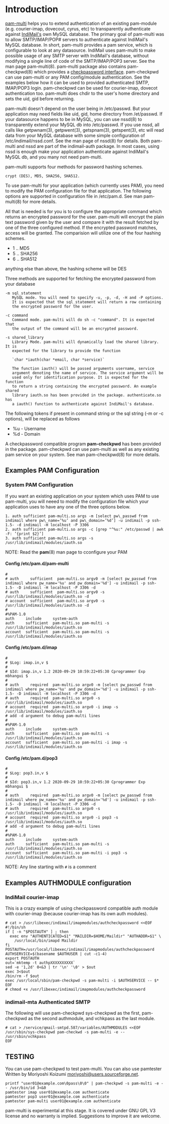 # Introduction

[pam-multi](https://github.com/indimail/indimail-virtualdomains/tree/master/pam-multi-x) helps you to extend authentication of an existing pam-module (e.g. courier-imap, dovecout, cyrus, etc) to transparently authenticate against [IndiMail's](https://github.com/indimail/indimail-virtualdomains) own MySQL database. The primary goal of pam-multi was to allow SMTP/IMAP/POP# servers to authenticate against IndiMail's MySQL database. In short, pam-multi provides a pam service, which is configurable to look at any datasource. IndiMail uses pam-multi to make possible usage of any SMTP server with IndiMail's database, without modifying a single line of code of the SMTP/IMAP/POP3 server. See the man page pam-multi(8). pam-multi package also contains pam-checkpwd(8) which provides a [checkpassword interface](http://cr.yp.to/checkpwd/interface.html). pam-checkpwd can use pam-multi or any PAM config/module authentication. See the examples below how it can be used to provided authenticated SMTP, IMAP/POP3 login. pam-checkpwd can be used for courier-imap, dovecot authentication too. pam-multi does chdir to the user's home directory and sets the uid, gid before returning.

pam-multi doesn't depend on the user being in /etc/passwd. But your application may need fields like uid, gid, home directory from /et/passwd. If your datasource happens to be in MySQL, you can use nssd(8) to transparently extend your MySQL db into /etc/passwd. If you use nssd, all calls like getpwnam(3), getpwent(3), getspnam(3), getspent(3), etc will read data from your MySQL database with some simple configuration of /etc/indimail/nssd.conf. See the man page of nssd(8) for details. Both pam-multi and nssd are part of the indimail-auth package. In most cases, using nssd is enough make your application authenticate against IndiMail's MySQL db, and you many not need pam-multi.

pam-multi supports four methods for password hashing schemes.

`crypt (DES), MD5, SHA256, SHA512.`

To use pam-multi for your application (which currently uses PAM), you need to modify the PAM configuration file for that application. The following options are supported in configuration file in /etc/pam.d.  See man pam-multi(8) for more details.

All that is needed is for you is to configure the appropriate command which returns an encrypted password for the user. pam-multi will encrypt the plain text password given by the user and compare it with the result fetched by one of the three configured method. If the encrypted password matches, access will be granted. The comparision will utilize one of the four hashing schemes.

* $1$ .. MD5
* $5$ .. SHA256
* $6$ .. SHA512

anything else than above, the hashing scheme will be DES

Three methods are supported for fetching the encrypted password from your database

```
-m sql_statement
   MySQL mode. You will need to specify -u, -p, -d, -H and -P options.
   It is expected that the sql_statement will return a row containing
   the encrypted password for the user.

-c command
   Command mode. pam-multi will do sh -c "command". It is expected that
   the output of the command will be an encrypted password.

-s shared_library
   Library Mode. pam-multi will dynamically load the shared library. It is
   expected for the library to provide the function

   `char *iauth(char *email, char *service)`

   The function iauth() will be passed arguments username, service
   argument denoting the name of service. The service argument will be
   used only for identification purpose. It is expected for the function
   to return a string containing the encrypted password. An example shared
   library iauth.so has been provided in the package. authenticate.so has
   a iauth() function to authenticate against IndiMail's database.
```

The following tokens if present in command string or the sql string (-m or -c options),
will be replaced as follows

* %u - Username
* %d - Domain

A checkpassword compatible program **pam-checkpwd** has been provided in the package. pam-checkpwd can use pam-multi as well as any existing pam service on your system. See man pam-checkpwd(8) for more details.

## Examples PAM Configuration

### System PAM Configuration

If you want an existing application on your system which uses PAM to use pam-multi, you will neeed to modify the configuration file which your application uses to have any one of the three options below.

```
1. auth sufficient pam-multi.so args -m [select pw\_passwd from indimail where pw\_name=’%u’ and pw\_domain=’%d’] -u indimail -p ssh-1.5- -d indimail -H localhost -P 3306
2. auth sufficient pam-multi.so args -c [grep "^%u:" /etc/passwd | awk -F: ’{print $2}’]
3. auth sufficient pam-multi.so args -s /usr/lib/indimail/modules/iauth.so
```
NOTE: Read the **pam**(8) man page to cconfigure your PAM

#### Config /etc/pam.d/pam-multi

```
#
# auth     sufficient  pam-multi.so argv0 -m [select pw_passwd from indimail where pw_name='%u' and pw_domain='%d'] -u indimail -p ssh-1.5- -D indimail -H localhost -P 3306 -d
# auth     sufficient  pam-multi.so argv0 -s /usr/lib/indimail/modules/iauth.so -d
# account  sufficient  pam-multi.so argv0 -s /usr/lib/indimail/modules/iauth.so -d
#
#%PAM-1.0
auth     include     system-auth
auth     sufficient  pam-multi.so pam-multi -s /usr/lib/indimail/modules/iauth.so
account  sufficient  pam-multi.so pam-multi -s /usr/lib/indimail/modules/iauth.so
```

#### Config /etc/pam.d/imap
```
#
# $Log: imap.in,v $
#
# $Id: imap.in,v 1.2 2020-09-29 10:59:22+05:30 Cprogrammer Exp mbhangui $
#
# auth     required  pam-multi.so argv0 -m [select pw_passwd from indimail where pw_name='%u' and pw_domain='%d'] -u indimail -p ssh-1.5- -D indimail -H localhost -P 3306 -d
# auth     required  pam-multi.so argv0 -s /usr/lib/indimail/modules/iauth.so
# account  required  pam-multi.so argv0 -i imap -s /usr/lib/indimail/modules/iauth.so
# add -d argument to debug pam-multi lines
#
#%PAM-1.0
auth     include     system-auth
auth     sufficient  pam-multi.so pam-multi -s /usr/lib/indimail/modules/iauth.so
account  sufficient  pam-multi.so pam-multi -i imap -s /usr/lib/indimail/modules/iauth.so
```

#### Config /etc/pam.d/pop3
```
#
# $Log: pop3.in,v $
#
# $Id: pop3.in,v 1.2 2020-09-29 10:59:22+05:30 Cprogrammer Exp mbhangui $
#
# auth     required  pam-multi.so argv0 -m [select pw_passwd from indimail where pw_name='%u' and pw_domain='%d'] -u indimail -p ssh-1.5- -D indimail -H localhost -P 3306 -d
# auth     required  pam-multi.so argv0 -s /usr/lib/indimail/modules/iauth.so
# account  required  pam-multi.so argv0 -i pop3 -s /usr/lib/indimail/modules/iauth.so
# add -d argument to debug pam-multi lines
#
#%PAM-1.0
auth     include     system-auth
auth     sufficient  pam-multi.so pam-multi -s /usr/lib/indimail/modules/iauth.so
account  sufficient  pam-multi.so pam-multi -i pop3 -s /usr/lib/indimail/modules/iauth.so
```

NOTE: Any line starting with `#` is a comment

## Examples AUTHMODULE configuration

### IndiMail courier-imap

This is a crazy example of using checkpassword compatible auth module with courier-imap (because courier-imap has its own auth modules).

```
# cat > /usr/libexec/indimail/imapmodules/authcheckpassword <<EOF
#!/bin/sh
if [ -n "$POSTAUTH" ] ; then
  exec env "AUTHENTICATED=$1" "MAILDIR=$HOME/Maildir" "AUTHADDR=$1" \
    /usr/local/bin/imapd Maildir
fi
POSTAUTH=/usr/local/libexec/indimail/imapmodules/authcheckpassword
AUTHSERVICE=$(basename $AUTHUSER | cut -c1-4)
export POSTAUTH
out=`mktemp -t authpXXXXXXXXXX`
sed -e '1,2d' 0<&3 | tr '\n' '\0' > $out
exec 3<$out
/bin/rm -f $out
exec /usr/local/sbin/pam-checkpwd -s pam-multi -i $AUTHSERVICE -- $*
EOF
# chmod +x /usr/libexec/indimail/imapmodules/authcheckpassword
```

### indimail-mta Authenticated SMTP

The following will use pam-checkpwd sys-checkpwd as the first, pam-checkpwd as the second authmodule, and vchkpass as the last module.

```
# cat > /service/qmail-smtpd.587/variables/AUTHMODULES <<EOF
/usr/sbin/sys-checkpwd pam-checkwd -s pam-multi -e -- /usr/sbin/vchkpass
EOF
```

## TESTING

You can use pam-checkpwd to test pam-multi. You can also use pamtester Written by Moriyoshi Koizumi <moriyoshi@users.sourceforge.net>. 

```
printf "user01@example.com\0pass\0\0" | pam-checkpwd -s pam-multi -e -- /usr/bin/id 3<&0
pamtester imap user01@example.com authenticate
pamtester pop3 user01@example.com authenticate
pamtester pam-multi user01@example.com authenticate
```

pam-multi is experimental at this stage. It is covered under GNU GPL V3 license and no warranty is implied. Suggestions to improve it are welcome.
